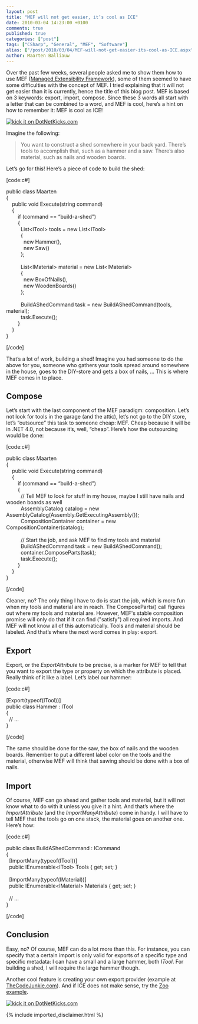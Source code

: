 ```yaml
---
layout: post
title: "MEF will not get easier, it’s cool as ICE"
date: 2010-03-04 14:23:00 +0100
comments: true
published: true
categories: ["post"]
tags: ["CSharp", "General", "MEF", "Software"]
alias: ["/post/2010/03/04/MEF-will-not-get-easier-its-cool-as-ICE.aspx", "/post/2010/03/04/mef-will-not-get-easier-its-cool-as-ice.aspx"]
author: Maarten Balliauw
---
```

<p><img style="margin: 5px 0px 5px 5px; display: inline" src="http://www.thedailygreen.com/cm/thedailygreen/images/iU/gin-tonic-glass-ice-md.jpg" alt="" align="right" />Over the past few weeks, several people asked me to show them how to use MEF (<a href="http://mef.codeplex.com/" target="_blank">Managed Extensibility Framework</a>), some of them seemed to have some difficulties with the concept of MEF. I tried explaining that it will not get easier than it is currently, hence the title of this blog post. MEF is based on 3 keywords: export, import, compose. Since these 3 words all start with a letter that can be combined to a word, and MEF is cool, here&rsquo;s a hint on how to remember it: MEF is cool as ICE!</p>
<p><a href="http://www.dotnetkicks.com/kick/?url=/post/2010/03/04/MEF-will-not-get-easier-its-cool-as-ICE.aspx&amp;title=MEF will not get easier, it’s cool as ICE">
                    <img src="http://www.dotnetkicks.com/Services/Images/KickItImageGenerator.ashx?url=/post/2010/03/04/MEF-will-not-get-easier-its-cool-as-ICE.aspx" border="0" alt="kick it on DotNetKicks.com" />
                  </a></p>
<p>Imagine the following:</p>

<blockquote>
<p>You want to construct a shed somewhere in your back yard. There&rsquo;s tools to accomplish that, such as a hammer and a saw. There&rsquo;s also material, such as nails and wooden boards.</p>

</blockquote>

<p>Let&rsquo;s go for this! Here&rsquo;s a piece of code to build the shed:</p>
<p>[code:c#]</p>
<p>public class Maarten <br />{ <br />&nbsp;&nbsp;&nbsp; public void Execute(string command) <br />&nbsp;&nbsp;&nbsp; { <br />&nbsp;&nbsp;&nbsp;&nbsp;&nbsp;&nbsp;&nbsp; if (command == &ldquo;build-a-shed&rdquo;) <br />&nbsp;&nbsp;&nbsp;&nbsp;&nbsp;&nbsp;&nbsp; { <br />&nbsp;&nbsp;&nbsp;&nbsp;&nbsp;&nbsp;&nbsp;&nbsp;&nbsp; List&lt;ITool&gt; tools = new List&lt;ITool&gt; <br />&nbsp;&nbsp;&nbsp;&nbsp;&nbsp;&nbsp;&nbsp;&nbsp;&nbsp; { <br />&nbsp;&nbsp;&nbsp;&nbsp;&nbsp;&nbsp;&nbsp;&nbsp;&nbsp;&nbsp;&nbsp; new Hammer(), <br />&nbsp;&nbsp;&nbsp;&nbsp;&nbsp;&nbsp;&nbsp;&nbsp;&nbsp;&nbsp;&nbsp; new Saw() <br />&nbsp;&nbsp;&nbsp;&nbsp;&nbsp;&nbsp;&nbsp;&nbsp;&nbsp; }; <br /><br />&nbsp;&nbsp;&nbsp;&nbsp;&nbsp;&nbsp;&nbsp;&nbsp;&nbsp; List&lt;IMaterial&gt; material = new List&lt;IMaterial&gt; <br />&nbsp;&nbsp;&nbsp;&nbsp;&nbsp;&nbsp;&nbsp;&nbsp;&nbsp; { <br />&nbsp;&nbsp;&nbsp;&nbsp;&nbsp;&nbsp;&nbsp;&nbsp;&nbsp;&nbsp;&nbsp; new BoxOfNails(), <br />&nbsp;&nbsp;&nbsp;&nbsp;&nbsp;&nbsp;&nbsp;&nbsp;&nbsp;&nbsp;&nbsp; new WoodenBoards() <br />&nbsp;&nbsp;&nbsp;&nbsp;&nbsp;&nbsp;&nbsp;&nbsp;&nbsp; }; <br /><br />&nbsp;&nbsp;&nbsp;&nbsp;&nbsp;&nbsp;&nbsp;&nbsp;&nbsp; BuildAShedCommand task = new BuildAShedCommand(tools, material); <br />&nbsp;&nbsp;&nbsp;&nbsp;&nbsp;&nbsp;&nbsp;&nbsp;&nbsp; task.Execute(); <br />&nbsp;&nbsp;&nbsp;&nbsp;&nbsp;&nbsp;&nbsp; } <br />&nbsp;&nbsp;&nbsp; } <br />}</p>
<p>[/code]</p>
<p>That&rsquo;s a lot of work, building a shed! Imagine you had someone to do the above for you, someone who gathers your tools spread around somewhere in the house, goes to the DIY-store and gets a box of nails, &hellip; This is where MEF comes in to place.</p>
<h2>Compose</h2>
<p>Let&rsquo;s start with the last component of the MEF paradigm: composition. Let&rsquo;s not look for tools in the garage (and the attic), let&rsquo;s not go to the DIY store, let&rsquo;s &ldquo;outsource&rdquo; this task to someone cheap: MEF. Cheap because it will be in .NET 4.0, not because it&rsquo;s, well, &ldquo;cheap&rdquo;. Here&rsquo;s how the outsourcing would be done:</p>
<p>[code:c#]</p>
<p>public class Maarten <br />{ <br />&nbsp;&nbsp;&nbsp; public void Execute(string command) <br />&nbsp;&nbsp;&nbsp; { <br />&nbsp;&nbsp;&nbsp;&nbsp;&nbsp;&nbsp;&nbsp; if (command == &ldquo;build-a-shed&rdquo;) <br />&nbsp;&nbsp;&nbsp;&nbsp;&nbsp;&nbsp;&nbsp; { <br />&nbsp;&nbsp;&nbsp;&nbsp;&nbsp;&nbsp;&nbsp;&nbsp;&nbsp; // Tell MEF to look for stuff in my house, maybe I still have nails and wooden boards as well
<br />&nbsp;&nbsp;&nbsp;&nbsp;&nbsp;&nbsp;&nbsp;&nbsp;&nbsp; AssemblyCatalog catalog = new AssemblyCatalog(Assembly.GetExecutingAssembly()); <br />&nbsp;&nbsp;&nbsp;&nbsp;&nbsp;&nbsp;&nbsp;&nbsp;&nbsp; CompositionContainer container = new CompositionContainer(catalog); <br /><br />&nbsp;&nbsp;&nbsp;&nbsp;&nbsp;&nbsp;&nbsp;&nbsp;&nbsp; // Start the job, and ask MEF to find my tools and material
<br />&nbsp;&nbsp;&nbsp;&nbsp;&nbsp;&nbsp;&nbsp;&nbsp;&nbsp; BuildAShedCommand task = new BuildAShedCommand(); <br />&nbsp;&nbsp;&nbsp;&nbsp;&nbsp;&nbsp;&nbsp;&nbsp;&nbsp; container.ComposeParts(task); <br />&nbsp;&nbsp;&nbsp;&nbsp;&nbsp;&nbsp;&nbsp;&nbsp;&nbsp; task.Execute(); <br />&nbsp;&nbsp;&nbsp;&nbsp;&nbsp;&nbsp;&nbsp; } <br />&nbsp;&nbsp;&nbsp; } <br />}</p>
<p>[/code]</p>
<p>Cleaner, no? The only thing I have to do is start the job, which is more fun when my tools and material are in reach. The ComposeParts() call figures out where my tools and material are. However, MEF's stable composition promise will only do that if it can find ("satisfy") all required imports. And MEF will not know all of this automatically. Tools and material should be labeled. And that’s where the next word comes in play: export.</p>
<h2>Export</h2>
<p>Export, or the <em>ExportAttribute</em> to be precise, is a marker for MEF to tell that you want to export the type or property on which the attribute is placed. Really think of it like a label. Let&rsquo;s label our hammer:</p>
<p>[code:c#]</p>
<p>[Export(typeof(ITool))] <br />public class Hammer : ITool <br />{ <br />&nbsp; // ...
<br />}</p>
<p>[/code]</p>
<p>The same should be done for the saw, the box of nails and the wooden boards. Remember to put a different label color on the tools and the material, otherwise MEF will think that sawing should be done with a box of nails.</p>
<h2>Import</h2>
<p>Of course, MEF can go ahead and gather tools and material, but it will not know what to do with it unless you give it a hint. And that&rsquo;s where the <em>ImportAttribute</em> (and the <em>ImportManyAttribute</em>) come in handy. I will have to tell MEF that the tools go on one stack, the material goes on another one. Here&rsquo;s how:</p>
<p>[code:c#]</p>
<p>public class BuildAShedCommand : ICommand <br />{ <br />&nbsp; [ImportMany(typeof(ITool))] <br />&nbsp; public IEnumerable&lt;ITool&gt; Tools { get; set; } <br /><br />&nbsp; [ImportMany(typeof(IMaterial))] <br />&nbsp; public IEnumerable&lt;IMaterial&gt; Materials { get; set; } <br /><br />&nbsp; // ...
<br />}</p>
<p>[/code]</p>
<h2>Conclusion</h2>
<p>Easy, no? Of course, MEF can do a lot more than this. For instance, you can specify that a certain import is only valid for exports of a specific type and specific metadata: I can have a small and a large hammer, both <em>ITool</em>. For building a shed, I will require the large hammer though.</p>
<p>Another cool feature is creating your own export provider (example at <a href="http://www.thecodejunkie.com/search/label/MEF" target="_blank">TheCodeJunkie.com</a>). And if ICE does not make sense, try the <a href="http://amazedsaint.blogspot.com/2009/11/mef-or-managed-extension-framework.html" target="_blank">Zoo example</a>.</p>
<p><a href="http://www.dotnetkicks.com/kick/?url=/post/2010/03/04/MEF-will-not-get-easier-its-cool-as-ICE.aspx&amp;title=MEF will not get easier, it’s cool as ICE">
                    <img src="http://www.dotnetkicks.com/Services/Images/KickItImageGenerator.ashx?url=/post/2010/03/04/MEF-will-not-get-easier-its-cool-as-ICE.aspx" border="0" alt="kick it on DotNetKicks.com" />
                  </a></p>
{% include imported_disclaimer.html %}
